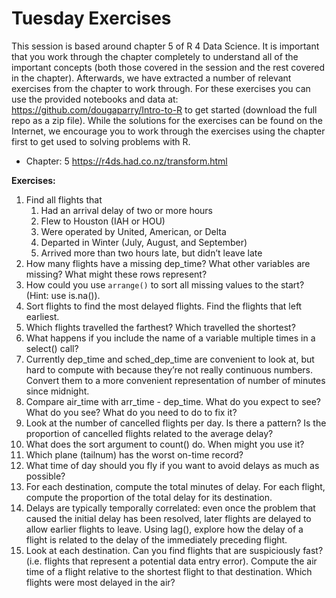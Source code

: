 # Tuesday Exercises

This session is based around chapter 5 of R 4 Data Science. It is important that you work through the chapter completely to understand all of the important concepts (both those covered in the session and the rest covered in the chapter). Afterwards, we have extracted a number of relevant exercises from the chapter to work through. For these exercises you can use the provided notebooks and data at: https://github.com/dougaparry/Intro-to-R to get started (download the full repo as a zip file). While the solutions for the exercises can be found on the Internet, we encourage you to work through the exercises using the chapter first to get used to solving problems with R.

- Chapter: 5 https://r4ds.had.co.nz/transform.html 

__Exercises:__

1. Find all flights that
    1. Had an arrival delay of two or more hours
    2. Flew to Houston (IAH or HOU)
    3. Were operated by United, American, or Delta
    4. Departed in Winter (July, August, and September)
    5. Arrived more than two hours late, but didn’t leave late
2. How many flights have a missing dep_time? What other variables are missing? What might these rows represent?
3. How could you use `arrange()` to sort all missing values to the start? (Hint: use is.na()).
4. Sort flights to find the most delayed flights. Find the flights that left earliest.
5. Which flights travelled the farthest? Which travelled the shortest?
6. What happens if you include the name of a variable multiple times in a select() call?
7. Currently dep_time and sched_dep_time are convenient to look at, but hard to compute with because they’re not really continuous numbers. Convert them to a more convenient representation of number of minutes since midnight.
8. Compare air_time with arr_time - dep_time. What do you expect to see? What do you see? What do you need to do to fix it?
9. Look at the number of cancelled flights per day. Is there a pattern? Is the proportion of cancelled flights related to the average delay?
10. What does the sort argument to count() do. When might you use it?
11. Which plane (tailnum) has the worst on-time record?
12. What time of day should you fly if you want to avoid delays as much as possible?
13. For each destination, compute the total minutes of delay. For each flight, compute the proportion of the total delay for its destination.
14. Delays are typically temporally correlated: even once the problem that caused the initial delay has been resolved, later flights are delayed to allow earlier flights to leave. Using lag(), explore how the delay of a flight is related to the delay of the immediately preceding flight.
15. Look at each destination. Can you find flights that are suspiciously fast? (i.e. flights that represent a potential data entry error). Compute the air time of a flight relative to the shortest flight to that destination. Which flights were most delayed in the air?
